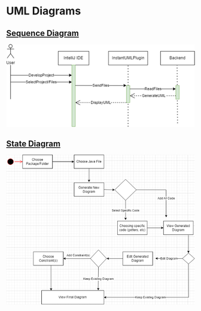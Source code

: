 # UML Diagrams
## [Sequence Diagram](SequenceDiagram.drawio.png)
![Sequence Diagram](SequenceDiagram.drawio.png)
## [State Diagram](State%20Diagram.drawio.png)
![State Diagram](State%20Diagram.drawio.png)
